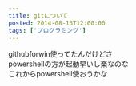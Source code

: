 ```yaml
---
title: gitについて
posted: 2014-08-13T12:00:00
tags: ['プログラミング']
---
```


githubforwin使ってたんだけどさ  
powershellの方が起動早いし楽なのな  
これからpowershell使おうかな  

